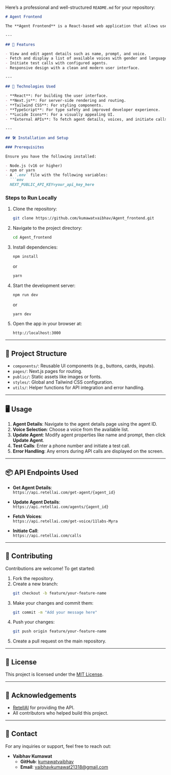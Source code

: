Here’s a professional and well-structured `README.md` for your repository:

```markdown
# Agent Frontend

The **Agent Frontend** is a React-based web application that allows users to manage AI agents, configure their details, and test interactions such as calls and chats. This project integrates external APIs for voice selection, agent updates, and communication testing.

---

## 🌟 Features

- View and edit agent details such as name, prompt, and voice.
- Fetch and display a list of available voices with gender and language information.
- Initiate test calls with configured agents.
- Responsive design with a clean and modern user interface.

---

## 🚀 Technologies Used

- **React**: For building the user interface.
- **Next.js**: For server-side rendering and routing.
- **Tailwind CSS**: For styling components.
- **TypeScript**: For type safety and improved developer experience.
- **Lucide Icons**: For a visually appealing UI.
- **External APIs**: To fetch agent details, voices, and initiate calls.

---

## 🛠️ Installation and Setup

### Prerequisites

Ensure you have the following installed:

- Node.js (v16 or higher)
- npm or yarn
- A `.env` file with the following variables:
  ```env
  NEXT_PUBLIC_API_KEY=your_api_key_here
  ```

### Steps to Run Locally

1. Clone the repository:
   ```bash
   git clone https://github.com/kumawatvaibhav/Agent_frontend.git
   ```
2. Navigate to the project directory:
   ```bash
   cd Agent_frontend
   ```
3. Install dependencies:
   ```bash
   npm install
   ```
   or
   ```bash
   yarn
   ```
4. Start the development server:
   ```bash
   npm run dev
   ```
   or
   ```bash
   yarn dev
   ```
5. Open the app in your browser at:
   ```
   http://localhost:3000
   ```

---

## 📂 Project Structure

- `components/`: Reusable UI components (e.g., buttons, cards, inputs).
- `pages/`: Next.js pages for routing.
- `public/`: Static assets like images or fonts.
- `styles/`: Global and Tailwind CSS configuration.
- `utils/`: Helper functions for API integration and error handling.

---

## 🖥️ Usage

1. **Agent Details**: Navigate to the agent details page using the agent ID.
2. **Voice Selection**: Choose a voice from the available list.
3. **Update Agent**: Modify agent properties like name and prompt, then click **Update Agent**.
4. **Test Calls**: Enter a phone number and initiate a test call.
5. **Error Handling**: Any errors during API calls are displayed on the screen.

---

## 📦 API Endpoints Used

- **Get Agent Details**:  
  `https://api.retellai.com/get-agent/{agent_id}`

- **Update Agent Details**:  
  `https://api.retellai.com/agents/{agent_id}`

- **Fetch Voices**:  
  `https://api.retellai.com/get-voice/11labs-Myra`

- **Initiate Call**:  
  `https://api.retellai.com/calls`

---

## 🤝 Contributing

Contributions are welcome! To get started:

1. Fork the repository.
2. Create a new branch:
   ```bash
   git checkout -b feature/your-feature-name
   ```
3. Make your changes and commit them:
   ```bash
   git commit -m "Add your message here"
   ```
4. Push your changes:
   ```bash
   git push origin feature/your-feature-name
   ```
5. Create a pull request on the main repository.

---

## 📄 License

This project is licensed under the [MIT License](LICENSE).

---

## 🙌 Acknowledgements

- [RetellAI](https://www.retellai.com) for providing the API.
- All contributors who helped build this project.

---

## 📧 Contact

For any inquiries or support, feel free to reach out:

- **Vaibhav Kumawat**  
  - **GitHub**: [kumawatvaibhav](https://github.com/kumawatvaibhav)
  - **Email**: vaibhavkumawat21318@gmail.com
```
